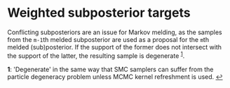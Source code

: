 # Weighted subposterior targets

Conflicting subposteriors are an issue for Markov melding, as the samples from the `m-1`th melded subposterior are used as a proposal for the `m`th melded (sub)posterior.
If the support of the former does not intersect with the support of the latter, the resulting sample is degenerate <sup id="a1">[1](#degenerate)</sup>. 
 
<b id="degenerate">1</b>: 'Degenerate' in the same way that SMC samplers can suffer from the particle degeneracy problem unless MCMC kernel refreshment is used. [↩](#degenerate)